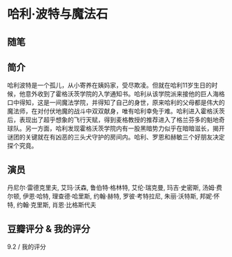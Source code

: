 # 哈利·波特与魔法石

## 随笔

## 简介

哈利波特是一个孤儿，从小寄养在姨妈家，受尽欺凌。但就在哈利11岁生日的时候，他意外收到了霍格沃茨学院的入学通知书。哈利从该学院派来接他的巨人海格口中得知，这是一间魔法学院，并得知了自己的身世，原来哈利的父母都是伟大的魔法师，在对付伏地魔的战斗中双双献身，唯有哈利幸免于难。哈利进入霍格沃茨后，表现出了超乎想象的飞行天赋，得到麦格教授的推荐进入了格兰芬多的魁地奇球队。另一方面，哈利发现霍格沃茨学院内有一股黑暗势力似乎在暗暗滋长，揭开谜团的关键就在有凶恶的三头犬守护的房间内。哈利、罗恩和赫敏三个好朋友决定探个究竟。

## 演员

丹尼尔·雷德克里夫, 艾玛·沃森, 鲁伯特·格林特, 艾伦·瑞克曼, 玛吉·史密斯, 汤姆·费尔顿, 伊恩·哈特, 理查德·哈里斯, 约翰·赫特, 罗彼·考特拉尼, 朱丽·沃特斯, 邦妮·怀特, 约翰·克里斯, 肖恩·比格斯代夫

## 豆瓣评分 & 我的评分

9.2 / 我的评分
